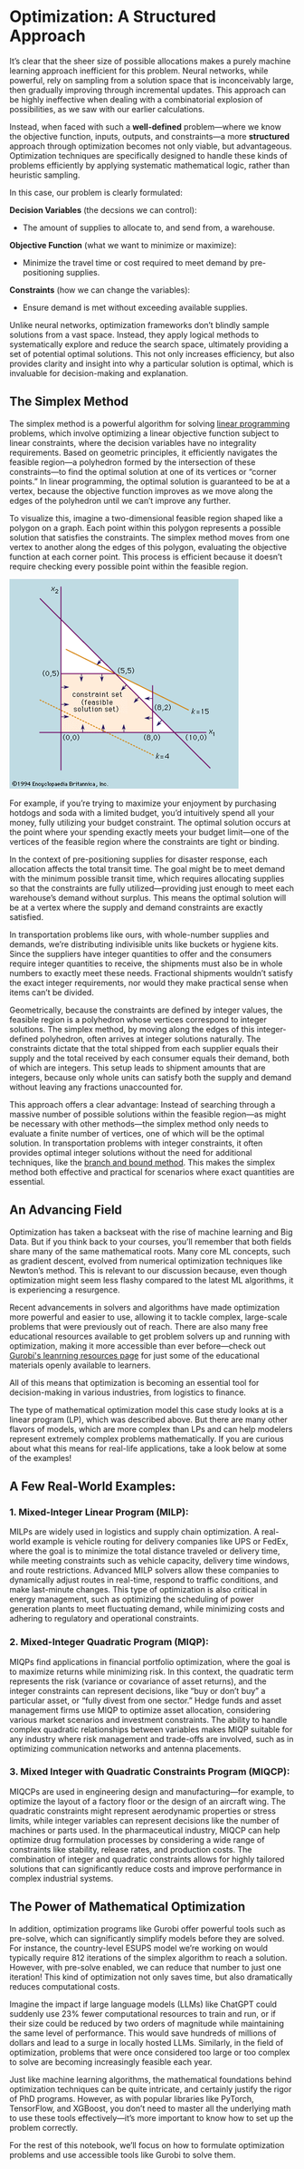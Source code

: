 # Optimization: A Structured Approach

It’s clear that the sheer size of possible allocations makes a purely machine learning approach inefficient for this problem. Neural networks, while powerful, rely on sampling from a solution space that is inconceivably large, then gradually improving through incremental updates. This approach can be highly ineffective when dealing with a combinatorial explosion of possibilities, as we saw with our earlier calculations.

Instead, when faced with such a **well-defined** problem—where we know the objective function, inputs, outputs, and constraints—a more **structured** approach through optimization becomes not only viable, but advantageous. Optimization techniques are specifically designed to handle these kinds of problems efficiently by applying systematic mathematical logic, rather than heuristic sampling.


In this case, our problem is clearly formulated:

**Decision Variables** (the decsions we can control):

- The amount of supplies to allocate to, and send from, a warehouse.

**Objective Function** (what we want to minimize or maximize):

-	Minimize the travel time or cost required to meet demand by pre-positioning supplies.

**Constraints** (how we can change the variables): 

-	Ensure demand is met without exceeding available supplies.

Unlike neural networks, optimization frameworks don’t blindly sample solutions from a vast space. Instead, they apply logical methods to systematically explore and reduce the search space, ultimately providing a set of potential optimal solutions. This not only increases efficiency, but also provides clarity and insight into why a particular solution is optimal, which is invaluable for decision-making and explanation.

## The Simplex Method

The simplex method is a powerful algorithm for solving [linear programming](https://en.wikipedia.org/wiki/Linear_programming) problems, which involve optimizing a linear objective function subject to linear constraints, where the decision variables have no integrality requirements. Based on geometric principles, it efficiently navigates the feasible region—a polyhedron formed by the intersection of these constraints—to find the optimal solution at one of its vertices or “corner points.” In linear programming, the optimal solution is guaranteed to be at a vertex, because the objective function improves as we move along the edges of the polyhedron until we can’t improve any further.

To visualize this, imagine a two-dimensional feasible region shaped like a polygon on a graph. Each point within this polygon represents a possible solution that satisfies the constraints. The simplex method moves from one vertex to another along the edges of this polygon, evaluating the objective function at each corner point. This process is efficient because it doesn’t require checking every possible point within the feasible region.

![](images/Simplex.png)

For example, if you’re trying to maximize your enjoyment by purchasing hotdogs and soda with a limited budget, you’d intuitively spend all your money, fully utilizing your budget constraint. The optimal solution occurs at the point where your spending exactly meets your budget limit—one of the vertices of the feasible region where the constraints are tight or binding.

In the context of pre-positioning supplies for disaster response, each allocation affects the total transit time. The goal might be to meet demand with the minimum possible transit time, which requires allocating supplies so that the constraints are fully utilized—providing just enough to meet each warehouse’s demand without surplus. This means the optimal solution will be at a vertex where the supply and demand constraints are exactly satisfied.

In transportation problems like ours, with whole-number supplies and demands, we’re distributing indivisible units like buckets or hygiene kits. Since the suppliers have integer quantities to offer and the consumers require integer quantities to receive, the shipments must also be in whole numbers to exactly meet these needs. Fractional shipments wouldn’t satisfy the exact integer requirements, nor would they make practical sense when items can’t be divided.

Geometrically, because the constraints are defined by integer values, the feasible region is a polyhedron whose vertices correspond to integer solutions. The simplex method, by moving along the edges of this integer-defined polyhedron, often arrives at integer solutions naturally. The constraints dictate that the total shipped from each supplier equals their supply and the total received by each consumer equals their demand, both of which are integers. This setup leads to shipment amounts that are integers, because only whole units can satisfy both the supply and demand without leaving any fractions unaccounted for.

This approach offers a clear advantage: Instead of searching through a massive number of possible solutions within the feasible region—as might be necessary with other methods—the simplex method only needs to evaluate a finite number of vertices, one of which will be the optimal solution. In transportation problems with integer constraints, it often provides optimal integer solutions without the need for additional techniques, like the [branch and bound method](https://en.wikipedia.org/wiki/Branch_and_bound). This makes the simplex method both effective and practical for scenarios where exact quantities are essential.

## An Advancing Field

Optimization has taken a backseat with the rise of machine learning and Big Data. But if you think back to your courses, you’ll remember that both fields share many of the same mathematical roots. Many core ML concepts, such as gradient descent, evolved from numerical optimization techniques like Newton’s method. This is relevant to our discussion because, even though optimization might seem less flashy compared to the latest ML algorithms, it is experiencing a resurgence. 

Recent advancements in solvers and algorithms have made optimization more powerful and easier to use, allowing it to tackle complex, large-scale problems that were previously out of reach. There are also many free educational resources available to get problem solvers up and running with optimization, making it more accessible than ever before—check out [Gurobi's leanrning resources page](https://www.gurobi.com/learn) for just some of the educational materials openly available to learners. 

All of this means that optimization is becoming an essential tool for decision-making in various industries, from logistics to finance.

The type of mathematical optimization model this case study looks at is a linear program (LP), which was described above. But there are many other flavors of models, which are more complex than LPs and can help modelers represent extremely complex problems mathematically. If you are curious about what this means for real-life applications, take a look below at some of the examples!

## A Few Real-World Examples:

### 1.	Mixed-Integer Linear Program (MILP):

MILPs are widely used in logistics and supply chain optimization. A real-world example is vehicle routing for delivery companies like UPS or FedEx, where the goal is to minimize the total distance traveled or delivery time, while meeting constraints such as vehicle capacity, delivery time windows, and route restrictions. Advanced MILP solvers allow these companies to dynamically adjust routes in real-time, respond to traffic conditions, and make last-minute changes. This type of optimization is also critical in energy management, such as optimizing the scheduling of power generation plants to meet fluctuating demand, while minimizing costs and adhering to regulatory and operational constraints.


### 2.	Mixed-Integer Quadratic Program (MIQP): 

MIQPs find applications in financial portfolio optimization, where the goal is to maximize returns while minimizing risk. In this context, the quadratic term represents the risk (variance or covariance of asset returns), and the integer constraints can represent decisions, like “buy or don’t buy” a particular asset, or “fully divest from one sector.” Hedge funds and asset management firms use MIQP to optimize asset allocation, considering various market scenarios and investment constraints. The ability to handle complex quadratic relationships between variables makes MIQP suitable for any industry where risk management and trade-offs are involved, such as in optimizing communication networks and antenna placements.

### 3.	Mixed Integer with Quadratic Constraints Program (MIQCP):

MIQCPs are used in engineering design and manufacturing—for example, to optimize the layout of a factory floor or the design of an aircraft wing. The quadratic constraints might represent aerodynamic properties or stress limits, while integer variables can represent decisions like the number of machines or parts used. In the pharmaceutical industry, MIQCP can help optimize drug formulation processes by considering a wide range of constraints like stability, release rates, and production costs. The combination of integer and quadratic constraints allows for highly tailored solutions that can significantly reduce costs and improve performance in complex industrial systems.


## The Power of Mathematical Optimization

In addition, optimization programs like Gurobi offer powerful tools such as pre-solve, which can significantly simplify models before they are solved. For instance, the country-level ESUPS model we’re working on would typically require 812 iterations of the simplex algorithm to reach a solution. However, with pre-solve enabled, we can reduce that number to just one iteration! This kind of optimization not only saves time, but also dramatically reduces computational costs.

Imagine the impact if large language models (LLMs) like ChatGPT could suddenly use 23% fewer computational resources to train and run, or if their size could be reduced by two orders of magnitude while maintaining the same level of performance. This would save hundreds of millions of dollars and lead to a surge in locally hosted LLMs. Similarly, in the field of optimization, problems that were once considered too large or too complex to solve are becoming increasingly feasible each year.

Just like machine learning algorithms, the mathematical foundations behind optimization techniques can be quite intricate, and certainly justify the rigor of PhD programs. However, as with popular libraries like PyTorch, TensorFlow, and XGBoost, you don’t need to master all the underlying math to use these tools effectively—it’s more important to know how to set up the problem correctly.

For the rest of this notebook, we’ll focus on how to formulate optimization problems and use accessible tools like Gurobi to solve them.

